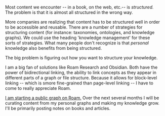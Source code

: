 Most content we encounter -- in a book, on the web, etc.-- is *structured.* The problem is that it is almost all structured in the wrong way. 

More companies are realizing that content has to be structured well in order to be accessible and reusable. There are a number of strategies for structuring content (for instance: taxonomies, ontologies, and knowledge graphs). We could use the heading 'knowledge management' for these sorts of strategies. What many people don't recognize is that *personal* knowledge also benefits from being structured.

The big problem is figuring out how you want to structure your knowledge. 

I am a big fan of solutions like Roam Research and Obsidian. Both have the power of bidirectional linking, the ability to link concepts as they appear in different parts of a graph or file structure. Because it allows for block-level linking -- which is smore fine-grained than page-level linking -- I have to come to really appreciate Roam.

[I am starting a public graph on Roam.](https://roamresearch.com/#/app/jared-public) Over the next several months I will be curating content from my personal graphs and making my knowledge grow. I'll be primarily posting notes on books and articles. 
